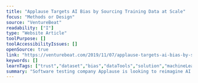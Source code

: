 ```yaml
---
title: "Applause Targets AI Bias by Sourcing Training Data at Scale"
focus: "Methods or Design"
source: "VentureBeat"
readability: ["I"]
type: "Website Article"
toolPurpose: []
toolAccessibilityIssues: []
openSource: true
link: "https://venturebeat.com/2019/11/07/applause-targets-ai-bias-by-sourcing-training-data-at-scale/"
keywords: []
learnTags: ["trust","dataset","bias","dataTools","solution","machineLearning","methods"]
summary: "Software testing company Applause is looking to reimagine AI testing with a new service that better detects AI bias by crowdsourcing larger training data sets. Applause’s AI training and testing service is offered across five core AI types, covering voice, optical character recognition (OCR), image recognition, biometrics and chatbots.  "
---
```


